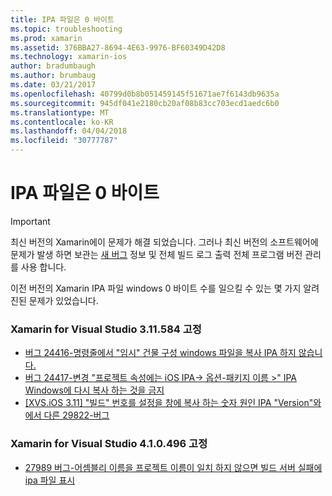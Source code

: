 ```yaml
---
title: IPA 파일은 0 바이트
ms.topic: troubleshooting
ms.prod: xamarin
ms.assetid: 376BBA27-8694-4E63-9976-BF60349D42D8
ms.technology: xamarin-ios
author: bradumbaugh
ms.author: brumbaug
ms.date: 03/21/2017
ms.openlocfilehash: 40799d0b8b051459145f51671ae7f6143db9635a
ms.sourcegitcommit: 945df041e2180cb20af08b83cc703ecd1aedc6b0
ms.translationtype: MT
ms.contentlocale: ko-KR
ms.lasthandoff: 04/04/2018
ms.locfileid: "30777787"
---
```

# <a name="ipa-file-is-0-bytes"></a>IPA 파일은 0 바이트

> [!IMPORTANT]
> 최신 버전의 Xamarin에이 문제가 해결 되었습니다. 그러나 최신 버전의 소프트웨어에 문제가 발생 하면 보관는 [새 버그](~/cross-platform/troubleshooting/questions/howto-file-bug.md) 정보 및 전체 빌드 로그 출력 전체 프로그램 버전 관리를 사용 합니다.



이전 버전의 Xamarin IPA 파일 windows 0 바이트 수를 일으킬 수 있는 몇 가지 알려진된 문제가 있었습니다. 

### <a name="fixed-in-xamarin-for-visual-studio-311584"></a>Xamarin for Visual Studio 3.11.584 고정 
- [버그 24416-명령줄에서 "임시" 건물 구성 windows 파일을 복사 IPA 하지 않습니다.](https://bugzilla.xamarin.com/show_bug.cgi?id=24416)
- [버그 24417-변경 "프로젝트 속성에는 iOS IPA-> 옵션-패키지 이름 >" IPA Windows에 다시 복사 하는 것을 금지](https://bugzilla.xamarin.com/show_bug.cgi?id=24417)
- [[XVS.iOS 3.11] "빌드" 번호를 설정을 창에 복사 하는 숫자 원인 IPA "Version"와에서 다른 29822-버그](https://bugzilla.xamarin.com/show_bug.cgi?id=29822)

### <a name="fixed-in-xamarin-for-visual-studio-410496"></a>Xamarin for Visual Studio 4.1.0.496 고정
- [27989 버그-어셈블리 이름을 프로젝트 이름이 일치 하지 않으면 빌드 서버 실패에 ipa 파일 표시](https://bugzilla.xamarin.com/show_bug.cgi?id=27989)
